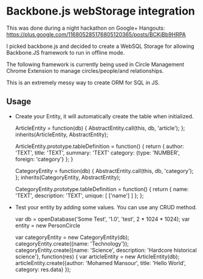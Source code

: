Backbone.js webStorage integration
==================================

This was done during a night hackathon on Google+ Hangouts:
https://plus.google.com/116805285176805120365/posts/BCKjBb9HRPA

I picked backbone.js and decided to create a WebSQL Storage for
allowing Backbone.JS framework to run in offline mode. 

The following framework is currently being used in Circle Management
Chrome Extension to manage circles/people/and relationships.

This is an extremely messy way to create ORM for SQL in JS.


Usage
-----

 - Create your Entity, it will automatically create the table when
   initialized.

    ArticleEntity = function(db) {
      AbstractEntity.call(this, db, 'article');
    };
    inherits(ArticleEntity, AbstractEntity);

    ArticleEntity.prototype.tableDefinition = function() {
      return {
        author: 'TEXT',
        title: 'TEXT',
        summary: 'TEXT'
        category: {type: 'NUMBER', foreign: 'category'}
      };
    }


    CategoryEntity = function(db) {
       AbstractEntity.call(this, db, 'category');
    };
    inherits(CategoryEntity, AbstractEntity);

    CategoryEntity.prototype.tableDefinition = function() {
      return {
        name: 'TEXT',
        description: 'TEXT',
        unique: [
          ['name']
        ]
      };
    };


 - Test your entity by adding some values. You can use any CRUD method.


    var db = openDatabase('Some Test', '1.0', 'test', 2 * 1024 * 1024);
    var entity = new PersonCircle

    var categoryEntity = new CategoryEntity(db);
    categoryEntity.create({name: 'Technology'});
    categoryEntity.create({name: 'Science', description: 'Hardcore historical science'}, function(res) {
      var articleEntity = new ArticleEntity(db);
      articleEntity.create({author: 'Mohamed Mansour', title: 'Hello World', category: res.data}
    });

    
